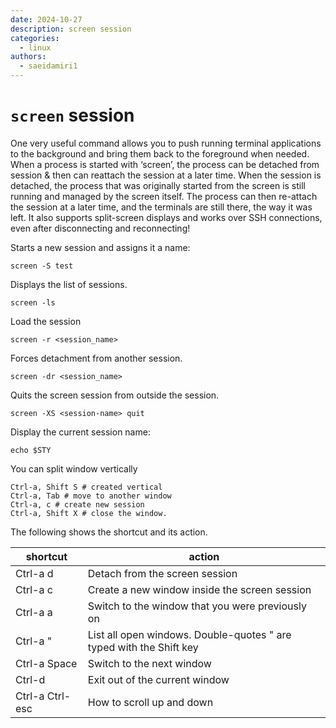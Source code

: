 ```yaml
---
date: 2024-10-27
description: screen session
categories:
  - linux
authors:
  - saeidamiri1
---
```


# `screen` session
One very useful command allows you to push running terminal applications to the background and bring them back to the foreground when needed. 
When a process is started with ‘screen’, the process can be detached from session & then can reattach the session at a later time. When the session is detached, the process that was originally started from the screen is still running and managed by the screen itself. The process can then re-attach the session at a later time, and the terminals are still there, the way it was left. It also supports split-screen displays and works over SSH connections, even after disconnecting and reconnecting!

<!-- more -->

Starts a new session and assigns it a name:
```
screen -S test
```

Displays the list of sessions.
```
screen -ls
```

Load the session 
```
screen -r <session_name> 
```

Forces detachment from another session.
```
screen -dr <session_name>
```

Quits the screen session from outside the session.
```
screen -XS <session-name> quit
```

Display the current session name: 
```
echo $STY
```

You can split window vertically 

```
Ctrl-a, Shift S # created vertical 
Ctrl-a, Tab # move to another window
Ctrl-a, c # create new session
Ctrl-a, Shift X # close the window. 
```

The following shows the shortcut and its action.

| shortcut | action |
|-|-|
|Ctrl-a d | Detach from the screen session|
|Ctrl-a c| Create a new window inside the screen session|
|Ctrl-a a |  Switch to the window that you were previously on|
|Ctrl-a " | List all open windows. Double-quotes " are typed with the Shift key|
|Ctrl-a Space| Switch to the next window|
|Ctrl-d | Exit out of the current window|
|Ctrl-a  Ctrl-esc| How to scroll up and down|

